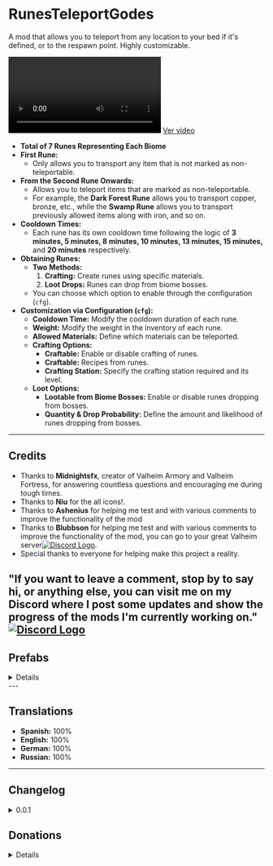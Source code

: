 # RunesTeleportGodes

A mod that allows you to teleport from any location to your bed if it's defined, or to the respawn point. Highly customizable.

![Banner](https://i.imgur.com/qpft8KZ.mp4) 
[Ver video](https://i.imgur.com/qpft8KZ.mp4)
- **Total of 7 Runes Representing Each Biome**
- **First Rune:**
  - Only allows you to transport any item that is not marked as non-teleportable.
- **From the Second Rune Onwards:**
  - Allows you to teleport items that are marked as non-teleportable. 
  - For example, the **Dark Forest Rune** allows you to transport copper, bronze, etc., while the **Swamp Rune** allows you to transport previously allowed items along with iron, and so on.
- **Cooldown Times:**
  - Each rune has its own cooldown time following the logic of **3 minutes, 5 minutes, 8 minutes, 10 minutes, 13 minutes, 15 minutes,** and **20 minutes** respectively.
- **Obtaining Runes:**
  - **Two Methods:**
    1. **Crafting:** Create runes using specific materials.
    2. **Loot Drops:** Runes can drop from biome bosses.
  - You can choose which option to enable through the configuration (`cfg`).
- **Customization via Configuration (`cfg`):**
  - **Cooldown Time:** Modify the cooldown duration of each rune.
  - **Weight:** Modify the weight in the inventory of each rune.
  - **Allowed Materials:** Define which materials can be teleported.
  - **Crafting Options:**
    - **Craftable:** Enable or disable crafting of runes.
    - **Craftable:** Recipes from runes.
    - **Crafting Station:** Specify the crafting station required and its level.
  - **Loot Options:**
    - **Lootable from Biome Bosses:** Enable or disable runes dropping from bosses.
    - **Quantity & Drop Probability:** Define the amount and likelihood of runes dropping from bosses.

---

## Credits
- Thanks to **Midnightsfx**, creator of Valheim Armory and Valheim Fortress, for answering countless questions and encouraging me during tough times.
- Thanks to **Niu** for the all icons!.
- Thanks to **Ashenius** for helping me test and with various comments to improve the functionality of the mod
- Thanks to **Blubbson** for helping me test and with various comments to improve the functionality of the mod, you can go to your great Valheim server[![Discord Logo](https://i.imgur.com/uE6umQE.png)](https://discord.gg/TQ5E6yqmGV). 
- Special thanks to everyone for helping make this project a reality.

"If you want to leave a comment, stop by to say hi, or anything else, you can visit me on my Discord where I post some updates and show the progress of the mods I'm currently working on."  [![Discord Logo](https://i.imgur.com/uE6umQE.png)](https://discord.gg/Mj9y2w6w2B)
---

## Prefabs
<details>
- RunaT1
- RunaT2
- RunaT3
- RunaT4
- RunaT5
- RunaT6
- RunaT7
</details>
---

## Translations
- **Spanish:** 100%
- **English:** 100%
- **German:** 100%
- **Russian:** 100%
---

## Changelog
<details>
<summary>0.0.1</summary>

- First Release
</details>


## Donations
<details>

" <3"
If you want to buy me a coffee you can do so at this link <3
| My Ko-fi: | [![ko-fi](https://ko-fi.com/img/githubbutton_sm.svg)](https://ko-fi.com/azathoth1414)|
|-----------|---------------|


